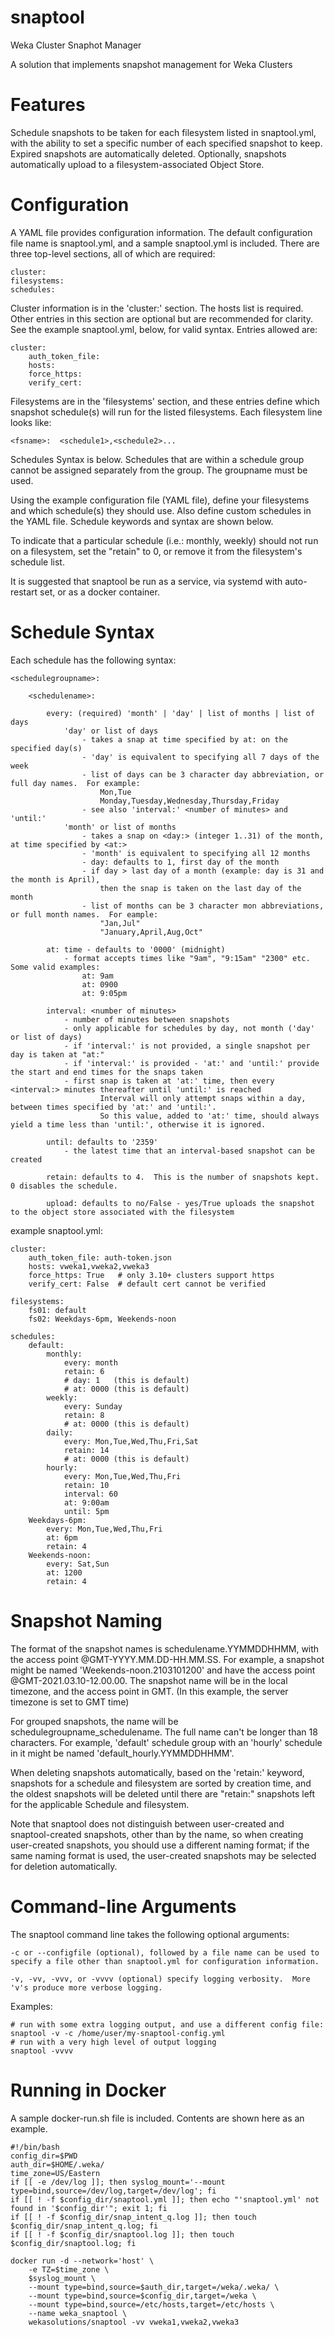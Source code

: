 # snaptool
Weka Cluster Snaphot Manager

A solution that implements snapshot management for Weka Clusters

# Features

Schedule snapshots to be taken for each filesystem listed in snaptool.yml, with the ability to set a specific number of each specified snapshot to keep.   Expired snapshots are automatically deleted.  Optionally, snapshots automatically upload to a filesystem-associated Object Store.

# Configuration

A YAML file provides configuration information. The default configuration file name is snaptool.yml, and a sample snaptool.yml is included.  There are three top-level sections, all of which are required:

    cluster:  
    filesystems: 
    schedules:

Cluster information is in the 'cluster:' section.  The hosts list is required.   Other entries in this section are optional but are recommended for clarity.  See the example snaptool.yml, below, for valid syntax.  Entries allowed are:

    cluster:
        auth_token_file: 
        hosts: 
        force_https: 
        verify_cert: 

Filesystems are in the 'filesystems' section, and these entries define which snapshot schedule(s) will run for the listed filesystems.  Each filesystem line looks like:

    <fsname>:  <schedule1>,<schedule2>...

Schedules Syntax is below.   Schedules that are within a schedule group cannot be assigned separately from the group.  The groupname must be used.

Using the example configuration file (YAML file), define your filesystems and which schedule(s) they should use.  Also define custom schedules in the YAML file.  Schedule keywords and syntax are shown below.

To indicate that a particular schedule (i.e.: monthly, weekly) should not run on a filesystem, set the "retain" to 0, or remove it from the filesystem's schedule list.  

It is suggested that snaptool be run as a service, via systemd with auto-restart set, or as a docker container.

# Schedule Syntax
           
Each schedule has the following syntax:                       

    <schedulegroupname>:  

        <schedulename>:

            every: (required) 'month' | 'day' | list of months | list of days
                'day' or list of days 
                    - takes a snap at time specified by at: on the specified day(s)
                    - 'day' is equivalent to specifying all 7 days of the week
                    - list of days can be 3 character day abbreviation, or full day names.  For example:
                        Mon,Tue
                        Monday,Tuesday,Wednesday,Thursday,Friday
                    - see also 'interval:' <number of minutes> and 'until:'
                'month' or list of months 
                    - takes a snap on <day:> (integer 1..31) of the month, at time specified by <at:>  
                    - 'month' is equivalent to specifying all 12 months
                    - day: defaults to 1, first day of the month
                    - if day > last day of a month (example: day is 31 and the month is April), 
                        then the snap is taken on the last day of the month
                    - list of months can be 3 character mon abbreviations, or full month names.  For eample:
                        "Jan,Jul"
                        "January,April,Aug,Oct"

            at: time - defaults to '0000' (midnight)
                - format accepts times like "9am", "9:15am" "2300" etc.  Some valid examples:
                    at: 9am
                    at: 0900
                    at: 9:05pm

            interval: <number of minutes>
                - number of minutes between snapshots
                - only applicable for schedules by day, not month ('day' or list of days)
                - if 'interval:' is not provided, a single snapshot per day is taken at "at:"
                - if 'interval:' is provided - 'at:' and 'until:' provide the start and end times for the snaps taken
                - first snap is taken at 'at:' time, then every <interval:> minutes thereafter until 'until:' is reached
                        Interval will only attempt snaps within a day, between times specified by 'at:' and 'until:'.  
                        So this value, added to 'at:' time, should always yield a time less than 'until:', otherwise it is ignored.

            until: defaults to '2359'
                - the latest time that an interval-based snapshot can be created

            retain: defaults to 4.  This is the number of snapshots kept. 0 disables the schedule. 

            upload: defaults to no/False - yes/True uploads the snapshot to the object store associated with the filesystem



example snaptool.yml:

    cluster:
        auth_token_file: auth-token.json
        hosts: vweka1,vweka2,vweka3
        force_https: True   # only 3.10+ clusters support https
        verify_cert: False  # default cert cannot be verified

    filesystems:
        fs01: default
        fs02: Weekdays-6pm, Weekends-noon

    schedules:
        default:
            monthly:
                every: month
                retain: 6
                # day: 1   (this is default)
                # at: 0000 (this is default)
            weekly:
                every: Sunday
                retain: 8
                # at: 0000 (this is default)
            daily:
                every: Mon,Tue,Wed,Thu,Fri,Sat
                retain: 14
                # at: 0000 (this is default)
            hourly:
                every: Mon,Tue,Wed,Thu,Fri
                retain: 10
                interval: 60
                at: 9:00am
                until: 5pm
        Weekdays-6pm:
            every: Mon,Tue,Wed,Thu,Fri
            at: 6pm
            retain: 4
        Weekends-noon:
            every: Sat,Sun
            at: 1200
            retain: 4

# Snapshot Naming

The format of the snapshot names is schedulename.YYMMDDHHMM, with the access point @GMT-YYYY.MM.DD-HH.MM.SS.   For example, a snapshot might be named 'Weekends-noon.2103101200' and have the access point @GMT-2021.03.10-12.00.00.  The snapshot name will be in the local timezone, and the access point in GMT.  (In this example, the server timezone is set to GMT time)
    
For grouped snapshots, the name will be schedulegroupname_schedulename.   The full name can't be longer than 18 characters.  For example, 'default' schedule group with an 'hourly' schedule in it might be named 'default_hourly.YYMMDDHHMM'.

When deleting snapshots automatically, based on the 'retain:' keyword, snapshots for a schedule and filesystem are sorted by creation time, and the oldest snapshots will be deleted until there are "retain:" snapshots left for the applicable Schedule and filesystem.

Note that snaptool does not distinguish between user-created and snaptool-created snapshots, other than by the name, so when creating user-created snapshots, you should use a different naming format; if the same naming format is used, the user-created snapshots may be selected for deletion automatically.

# Command-line Arguments

The snaptool command line takes the following optional arguments:

    -c or --configfile (optional), followed by a file name can be used to specify a file other than snaptool.yml for configuration information.

    -v, -vv, -vvv, or -vvvv (optional) specify logging verbosity.  More 'v's produce more verbose logging.

Examples:

    # run with some extra logging output, and use a different config file:
    snaptool -v -c /home/user/my-snaptool-config.yml
    # run with a very high level of output logging
    snaptool -vvvv

# Running in Docker

A sample docker-run.sh file is included.   Contents are shown here as an example.
```
#!/bin/bash
config_dir=$PWD
auth_dir=$HOME/.weka/
time_zone=US/Eastern
if [[ -e /dev/log ]]; then syslog_mount='--mount type=bind,source=/dev/log,target=/dev/log'; fi
if [[ ! -f $config_dir/snaptool.yml ]]; then echo "'snaptool.yml' not found in '$config_dir'"; exit 1; fi
if [[ ! -f $config_dir/snap_intent_q.log ]]; then touch $config_dir/snap_intent_q.log; fi
if [[ ! -f $config_dir/snaptool.log ]]; then touch $config_dir/snaptool.log; fi

docker run -d --network='host' \
    -e TZ=$time_zone \
    $syslog_mount \
    --mount type=bind,source=$auth_dir,target=/weka/.weka/ \
    --mount type=bind,source=$config_dir,target=/weka \
    --mount type=bind,source=/etc/hosts,target=/etc/hosts \
    --name weka_snaptool \
    wekasolutions/snaptool -vv vweka1,vweka2,vweka3
```

